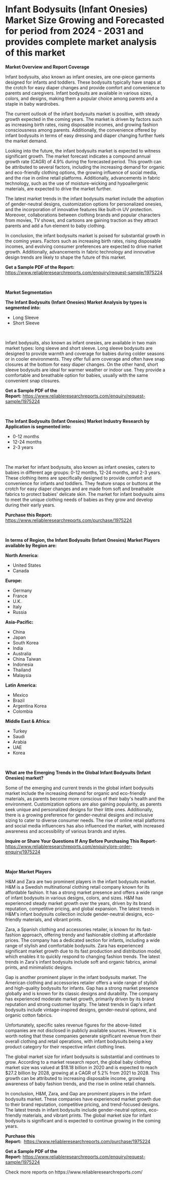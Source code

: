 <p><h1>Infant Bodysuits (Infant Onesies) Market Size Growing and Forecasted for period from 2024 - 2031 and provides complete market analysis of this market</h1></p><p><strong>Market Overview and Report Coverage</strong></p>
<p><p>Infant bodysuits, also known as infant onesies, are one-piece garments designed for infants and toddlers. These bodysuits typically have snaps at the crotch for easy diaper changes and provide comfort and convenience to parents and caregivers. Infant bodysuits are available in various sizes, colors, and designs, making them a popular choice among parents and a staple in baby wardrobes.</p><p>The current outlook of the infant bodysuits market is positive, with steady growth expected in the coming years. The market is driven by factors such as increasing birth rates, rising disposable incomes, and growing fashion consciousness among parents. Additionally, the convenience offered by infant bodysuits in terms of easy dressing and diaper changing further fuels the market demand.</p><p>Looking into the future, the infant bodysuits market is expected to witness significant growth. The market forecast indicates a compound annual growth rate (CAGR) of 4.9% during the forecasted period. This growth can be attributed to several factors, including the increasing demand for organic and eco-friendly clothing options, the growing influence of social media, and the rise in online retail platforms. Additionally, advancements in fabric technology, such as the use of moisture-wicking and hypoallergenic materials, are expected to drive the market further.</p><p>The latest market trends in the infant bodysuits market include the adoption of gender-neutral designs, customization options for personalized onesies, and the incorporation of innovative features like built-in UV protection. Moreover, collaborations between clothing brands and popular characters from movies, TV shows, and cartoons are gaining traction as they attract parents and add a fun element to baby clothing.</p><p>In conclusion, the infant bodysuits market is poised for substantial growth in the coming years. Factors such as increasing birth rates, rising disposable incomes, and evolving consumer preferences are expected to drive market growth. Additionally, advancements in fabric technology and innovative design trends are likely to shape the future of this market.</p></p>
<p><strong>Get a Sample PDF of the Report:</strong> <a href="https://www.reliableresearchreports.com/enquiry/request-sample/1975224">https://www.reliableresearchreports.com/enquiry/request-sample/1975224</a></p>
<p>&nbsp;</p>
<p><strong>Market Segmentation</strong></p>
<p><strong>The Infant Bodysuits (Infant Onesies) Market Analysis by types is segmented into:</strong></p>
<p><ul><li>Long Sleeve</li><li>Short Sleeve</li></ul></p>
<p>&nbsp;</p>
<p><p>Infant bodysuits, also known as infant onesies, are available in two main market types: long sleeve and short sleeve. Long sleeve bodysuits are designed to provide warmth and coverage for babies during colder seasons or in cooler environments. They offer full arm coverage and often have snap closures at the bottom for easy diaper changes. On the other hand, short sleeve bodysuits are ideal for warmer weather or indoor use. They provide a comfortable and breathable option for babies, usually with the same convenient snap closures.</p></p>
<p><strong>Get a Sample PDF of the Report:</strong>&nbsp;<a href="https://www.reliableresearchreports.com/enquiry/request-sample/1975224">https://www.reliableresearchreports.com/enquiry/request-sample/1975224</a></p>
<p>&nbsp;</p>
<p><strong>The Infant Bodysuits (Infant Onesies) Market Industry Research by Application is segmented into:</strong></p>
<p><ul><li>0-12 months</li><li>12-24 months</li><li>2-3 years</li></ul></p>
<p>&nbsp;</p>
<p><p>The market for infant bodysuits, also known as infant onesies, caters to babies in different age groups: 0-12 months, 12-24 months, and 2-3 years. These clothing items are specifically designed to provide comfort and convenience for infants and toddlers. They feature snaps or buttons at the crotch for easy diaper changes and are made from soft and breathable fabrics to protect babies' delicate skin. The market for infant bodysuits aims to meet the unique clothing needs of babies as they grow and develop during their early years.</p></p>
<p><strong>Purchase this Report:</strong>&nbsp; <a href="https://www.reliableresearchreports.com/purchase/1975224">https://www.reliableresearchreports.com/purchase/1975224</a></p>
<p>&nbsp;</p>
<p><strong>In terms of Region, the Infant Bodysuits (Infant Onesies) Market Players available by Region are:</strong></p>
<p>
    <p> <strong> North America: </strong>
        <ul>
            <li>United States</li>
            <li>Canada</li>
        </ul>
        </p> 
    <p> <strong> Europe: </strong>
        <ul>
            <li>Germany</li>
            <li>France</li>
            <li>U.K.</li>
            <li>Italy</li>
            <li>Russia</li>
        </ul>
        </p> 
    <p> <strong> Asia-Pacific: </strong>
        <ul>
            <li>China</li>
            <li>Japan</li>
            <li>South Korea</li>
            <li>India</li>
            <li>Australia</li>
            <li>China Taiwan</li>
            <li>Indonesia</li>
            <li>Thailand</li>
            <li>Malaysia</li>
        </ul>
        </p> 
    <p> <strong> Latin America: </strong>
        <ul>
            <li>Mexico</li>
            <li>Brazil</li>
            <li>Argentina Korea</li>
            <li>Colombia</li>
        </ul>
        </p> 
    <p> <strong> Middle East & Africa: </strong>
        <ul>
            <li>Turkey</li>
            <li>Saudi</li>
            <li>Arabia</li>
            <li>UAE</li>
            <li>Korea</li>
        </ul>
    </p>
    </p>
<p>&nbsp;</p>
<p><strong>What are the Emerging Trends in the Global Infant Bodysuits (Infant Onesies) market?</strong></p>
<p><p>Some of the emerging and current trends in the global infant bodysuits market include the increasing demand for organic and eco-friendly materials, as parents become more conscious of their baby's health and the environment. Customization options are also gaining popularity, as parents seek unique and personalized designs for their little ones. Additionally, there is a growing preference for gender-neutral designs and inclusive sizing to cater to diverse consumer needs. The rise of online retail platforms and social media influencers has also influenced the market, with increased awareness and accessibility of various brands and styles.</p></p>
<p><strong>Inquire or Share Your Questions If Any Before Purchasing This Report</strong>- <a href="https://www.reliableresearchreports.com/enquiry/pre-order-enquiry/1975224">https://www.reliableresearchreports.com/enquiry/pre-order-enquiry/1975224</a></p>
<p>&nbsp;</p>
<p><strong>Major Market Players</strong></p>
<p><p>H&M and Zara are two prominent players in the infant bodysuits market. H&M is a Swedish multinational clothing retail company known for its affordable fashion. It has a strong market presence and offers a wide range of infant bodysuits in various designs, colors, and sizes. H&M has experienced steady market growth over the years, driven by its brand reputation, competitive pricing, and global expansion. The latest trends in H&M's infant bodysuits collection include gender-neutral designs, eco-friendly materials, and vibrant prints.</p><p>Zara, a Spanish clothing and accessories retailer, is known for its fast-fashion approach, offering trendy and fashionable clothing at affordable prices. The company has a dedicated section for infants, including a wide range of stylish and comfortable bodysuits. Zara has experienced significant market growth due to its fast production and distribution model, which enables it to quickly respond to changing fashion trends. The latest trends in Zara's infant bodysuits include soft and organic fabrics, animal prints, and minimalistic designs.</p><p>Gap is another prominent player in the infant bodysuits market. The American clothing and accessories retailer offers a wide range of stylish and high-quality bodysuits for infants. Gap has a strong market presence globally and is known for its classic designs and durability. The company has experienced moderate market growth, primarily driven by its brand reputation and strong customer loyalty. The latest trends in Gap's infant bodysuits include vintage-inspired designs, gender-neutral options, and organic cotton fabrics.</p><p>Unfortunately, specific sales revenue figures for the above-listed companies are not disclosed in publicly available sources. However, it is worth noting that these companies generate significant revenue from their overall clothing and retail operations, with infant bodysuits being a key product category for their respective infant clothing lines.</p><p>The global market size for infant bodysuits is substantial and continues to grow. According to a market research report, the global baby clothing market size was valued at $18.18 billion in 2020 and is expected to reach $27.2 billion by 2028, growing at a CAGR of 5.2% from 2021 to 2028. This growth can be attributed to increasing disposable income, growing awareness of baby fashion trends, and the rise in online retail channels.</p><p>In conclusion, H&M, Zara, and Gap are prominent players in the infant bodysuits market. These companies have experienced market growth due to their brand reputation, competitive pricing, and trend-focused designs. The latest trends in infant bodysuits include gender-neutral options, eco-friendly materials, and vibrant prints. The global market size for infant bodysuits is significant and is expected to continue growing in the coming years.</p></p>
<p><strong>Purchase this Report:</strong>&nbsp;&nbsp;<a href="https://www.reliableresearchreports.com/purchase/1975224">https://www.reliableresearchreports.com/purchase/1975224</a></p>
<p></p>
<p><strong>Get a Sample PDF of the Report:</strong>&nbsp;<a href="https://www.reliableresearchreports.com/enquiry/request-sample/1975224">https://www.reliableresearchreports.com/enquiry/request-sample/1975224</a></p>
<p>Check more reports on https://www.reliableresearchreports.com/</p>